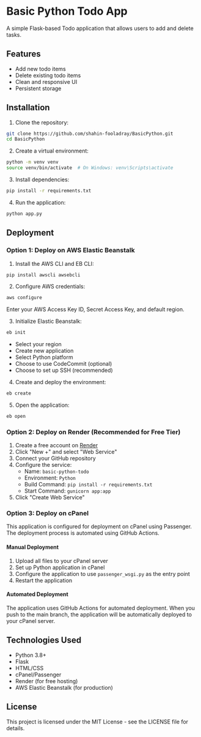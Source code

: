 # Basic Python Todo App

A simple Flask-based Todo application that allows users to add and delete tasks.

## Features

- Add new todo items
- Delete existing todo items
- Clean and responsive UI
- Persistent storage

## Installation

1. Clone the repository:
```bash
git clone https://github.com/shahin-fooladray/BasicPython.git
cd BasicPython
```

2. Create a virtual environment:
```bash
python -m venv venv
source venv/bin/activate  # On Windows: venv\Scripts\activate
```

3. Install dependencies:
```bash
pip install -r requirements.txt
```

4. Run the application:
```bash
python app.py
```

## Deployment

### Option 1: Deploy on AWS Elastic Beanstalk

1. Install the AWS CLI and EB CLI:
```bash
pip install awscli awsebcli
```

2. Configure AWS credentials:
```bash
aws configure
```
Enter your AWS Access Key ID, Secret Access Key, and default region.

3. Initialize Elastic Beanstalk:
```bash
eb init
```
- Select your region
- Create new application
- Select Python platform
- Choose to use CodeCommit (optional)
- Choose to set up SSH (recommended)

4. Create and deploy the environment:
```bash
eb create
```

5. Open the application:
```bash
eb open
```

### Option 2: Deploy on Render (Recommended for Free Tier)

1. Create a free account on [Render](https://render.com)
2. Click "New +" and select "Web Service"
3. Connect your GitHub repository
4. Configure the service:
   - Name: `basic-python-todo`
   - Environment: `Python`
   - Build Command: `pip install -r requirements.txt`
   - Start Command: `gunicorn app:app`
5. Click "Create Web Service"

### Option 3: Deploy on cPanel

This application is configured for deployment on cPanel using Passenger. The deployment process is automated using GitHub Actions.

#### Manual Deployment

1. Upload all files to your cPanel server
2. Set up Python application in cPanel
3. Configure the application to use `passenger_wsgi.py` as the entry point
4. Restart the application

#### Automated Deployment

The application uses GitHub Actions for automated deployment. When you push to the main branch, the application will be automatically deployed to your cPanel server.

## Technologies Used

- Python 3.8+
- Flask
- HTML/CSS
- cPanel/Passenger
- Render (for free hosting)
- AWS Elastic Beanstalk (for production)

## License

This project is licensed under the MIT License - see the LICENSE file for details. 
